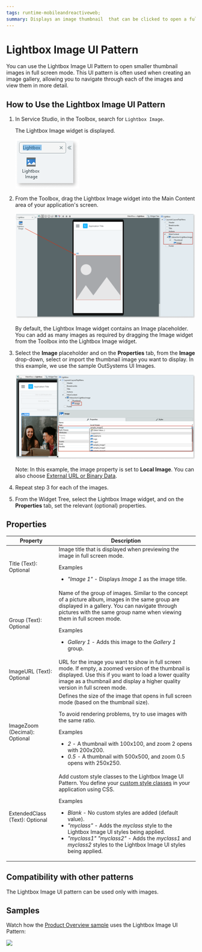 ```yaml
---
tags: runtime-mobileandreactiveweb;  
summary: Displays an image thumbnail  that can be clicked to open a fullscreen image.
---
```


# Lightbox Image UI Pattern

You can use the Lightbox Image UI Pattern to open smaller thumbnail images in full screen mode. This UI pattern is often used when creating an image gallery, allowing you to navigate through each of the images and view them in more detail.

## How to Use the Lightbox Image UI Pattern

1. In Service Studio, in the Toolbox, search for `Lightbox Image`.

    The Lightbox Image widget is displayed.

    ![](images/lightboxmob-image-1.png)

1. From the Toolbox, drag the Lightbox Image widget into the Main Content area of your application's screen.

      ![](images/lightboxmob-image-2.png)

      By default, the Lightbox Image widget contains an Image placeholder. You can add as many images as required by dragging the Image widget from the Toolbox into the Lightbox Image widget.

1. Select the **Image** placeholder and on the **Properties** tab, from the **Image** drop-down, select or import the thumbnail image you want to display. In this example, we use the sample OutSystems UI Images.
    
     ![](images/lightboxmob-image-3.png)

     Note: In this example, the image property is set to **Local Image**. You can also choose [External URL or Binary Data](../../../../develop/ui/image/display-image.md).
1. Repeat step 3 for each of the images.

1.  From the Widget Tree, select the Lightbox Image widget, and on the **Properties** tab, set the relevant (optional) properties.



## Properties

**Property** |  **Description** |  
---|---| 
 Title (Text): Optional |  Image title that is displayed when previewing the image in full screen mode. <p>  Examples<ul><li>_"Image 1"_ - Displays _Image 1_ as the image title.</li></ul></p> | 
 Group (Text): Optional  | Name of the group of images. Similar to the concept of a picture album, images in the same group are displayed in a gallery. You can navigate through pictures with the same group name when viewing them in full screen mode. <p>Examples<ul> <li>_Gallery 1_ - Adds this image to the _Gallery 1_ group. </li></ul></p> |  
 ImageURL (Text): Optional  |  URL for the image you want to show in full screen mode. If empty, a zoomed version of the thumbnail is displayed. Use this if you want to load a lower quality image as a thumbnail and display a higher quality version in full screen mode. |  
 ImageZoom (Decimal): Optional |  Defines the size of the image that opens in full screen mode (based on the thumbnail size). <p> To avoid rendering problems, try to use images with the same ratio.</p> <p> Examples </p><ul><li>_2_ - A thumbnail with 100x100, and zoom 2 opens with 200x200.</li><li>_0.5_ - A thumbnail with 500x500, and zoom 0.5 opens with 250x250.</li></ul> |  
 ExtendedClass (Text): Optional | Add custom style classes to the Lightbox Image UI Pattern. You define your [custom style classes](../../look-feel/css.md) in your application using CSS.<p>Examples <ul><li>_Blank_ - No custom styles are added (default value). </li><li>_"myclass"_ - Adds the _myclass_ style to the Lightbox Image UI styles being applied. </li><li>_"myclass1" "myclass2"_ - Adds the _myclass1_ and _myclass2_ styles to the Lightbox Image UI styles being applied.</li></ul></p>

## Compatibility with other patterns

The Lightbox Image UI pattern can be used only with images.

## Samples

Watch how the [Product Overview sample](https://silkui.outsystems.com/Samples_Mobile.aspx#Mobile_Details-Samples_ProductOverview "https://silkui.outsystems.com/Samples_Mobile.aspx#Mobile_Details-Samples_ProductOverview") uses the Lightbox Image UI Pattern:

![](images/Sample_LightBoxImage.gif)
